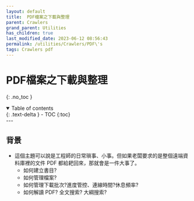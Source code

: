 ```yaml
---
layout: default
title:  PDF檔案之下載與整理
parent: Crawlers
grand_parent: Utilities
has_children: true
last_modified_date: 2023-06-12 08:56:43
permalink: /utilities/Crawlers/PDF\'s
tags: Crawlers pdf
---
```


# PDF檔案之下載與整理
{: .no_toc }

<details open markdown="block">
  <summary>
    Table of contents
  </summary>
  {: .text-delta }
- TOC
{:toc}
</details>
---

## 背景

- 這個主題可以說是工程師的日常瑣事、小事。但如果老闆要求的是整個遠端資料庫裡的文件 PDF 都給耙回來，那就會是一件大事了。
  - 如何建立書目?
  - 如何管理檔案?
  - 如何管理下載批次?進度管控、連線時間?休息頻率?
  - 如何解讀 PDF? 全文搜索? 大綱搜索?